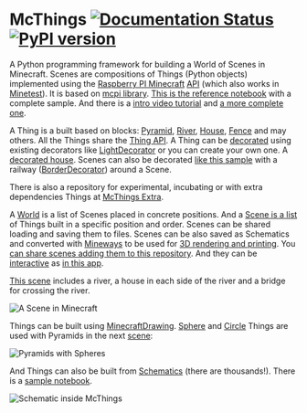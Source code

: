 # McThings [![Documentation Status](https://readthedocs.org/projects/mcthings/badge/?version=latest)](https://mcthings.readthedocs.io/en/latest/?badge=latest) [![PyPI version](https://badge.fury.io/py/mcthings.svg)](https://badge.fury.io/py/mcthings)

A Python programming framework for building a World of Scenes in Minecraft. Scenes are compositions of Things (Python objects) implemented using the
[Raspberry PI Minecraft](https://www.minecraft.net/en-us/edition/pi/)
[API](https://www.stuffaboutcode.com/p/minecraft-api-reference.html) (which also works in [Minetest](https://github.com/arpruss/raspberryjammod-minetest)). It is based
on [mcpi library](https://github.com/martinohanlon/mcpi). 
[This is the reference notebook](https://github.com/juntosdesdecasa/minecraft/blob/develop/server/data/python/scene0_10.ipynb)
with a complete sample. And there is a [intro video tutorial](https://www.youtube.com/watch?v=p6NUFdUbcYk&t=2s) and [a more complete one](https://www.youtube.com/watch?v=teGjAXomBVs&t=4s).

A Thing is a built based on blocks: [Pyramid](mcthings/pyramid.py), [River](mcthings/river.py),
[House](mcthings/house.py), [Fence](mcthings/fence.py)
and may others. All the Things share the [Thing API](mcthings/thing.py). 
A Thing can be [decorated](https://twitter.com/acstw/status/1265510248892239873)
using existing decorators like [LightDecorator](mcthings/decorators/light_decorator.py) 
or you can create your own one. A [decorated house](https://github.com/juntosdesdecasa/mcthings_extra/blob/develop/tests/test_entity.py#L40).
Scenes can also be decorated [like this sample](https://twitter.com/acstw/status/1267591965169811456)
with a railway ([BorderDecorator](mcthings/decorators/border_decorator.py)) around a Scene.

There is also a repository for experimental, incubating or with extra dependencies Things
at [McThings Extra](https://github.com/juntosdesdecasa/mcthings_extra).

A [World](mcthings/world.py) is a list of Scenes placed in concrete positions. 
And a [Scene is a list](mcthings/scene.py) of Things built in a specific position and order. Scenes can be shared
loading and saving them to files. Scenes can be also saved as Schematics
and converted with [Mineways](http://www.realtimerendering.com/erich/minecraft/public/mineways/) 
to be used for [3D rendering and printing](https://twitter.com/acstw/status/1262944914234540032). 
You [can share scenes adding them
to this repository](https://github.com/juntosdesdecasa/mcthings_scenes). 
And they can be [interactive](https://www.youtube.com/watch?v=TjHqt3WO-o0) 
as [in this app](https://github.com/juntosdesdecasa/mcthings_scenes/blob/develop/apps/scene_interactive.py).

[This scene](https://github.com/juntosdesdecasa/mcthings_scenes/tree/develop/notebooks/scene_basic.ipynb) includes 
a river, a house in each side of the river and a bridge for crossing the river.

![A Scene in Minecraft](https://raw.githubusercontent.com/juntosdesdecasa/mcthings_scenes/develop/notebooks/img/scene_basic.png)

Things can be built using [MinecraftDrawing](https://minecraft-stuff.readthedocs.io/en/latest/index.html). 
[Sphere](mcthings/sphere.py) and [Circle](mcthings/circle.py) Things are used with Pyramids in the next 
[scene](https://github.com/juntosdesdecasa/mcthings_scenes/tree/develop/notebooks/scene_sphere_circle_pyramid.ipynb):

![Pyramids with Spheres](https://raw.githubusercontent.com/juntosdesdecasa/mcthings_scenes/develop/notebooks/img/scene_sphere_circle_pyramid.png)

And Things can also be built from [Schematics](https://www.minecraft-schematics.com/) (there are thousands!). 
There is a [sample notebook](https://github.com/juntosdesdecasa/mcthings_scenes/tree/develop/notebooks/Schematics.ipynb).

![Schematic inside McThings](https://raw.githubusercontent.com/juntosdesdecasa/mcthings_scenes/develop/notebooks/img/schematic.png)

